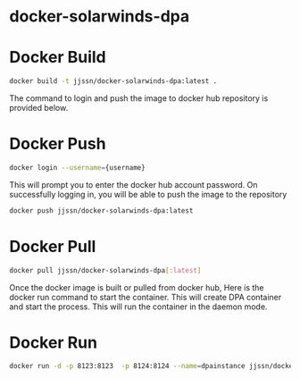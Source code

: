 # docker-solarwinds-dpa

# Docker Build

```sh
docker build -t jjssn/docker-solarwinds-dpa:latest .
```
The command to login and push the image to docker hub repository is provided below.

# Docker Push 
```sh
docker login --username={username}
```
This will prompt you to enter the docker hub account password. On successfully logging in, you will be able to push the image to the repository 

```sh
docker push jjssn/docker-solarwinds-dpa:latest 
```

# Docker Pull 
```sh
docker pull jjssn/docker-solarwinds-dpa[:latest]
```
 
Once the docker image is built or pulled from docker hub, Here is the docker run command to start the container. This will create DPA container and start the process. This will run the container in the daemon mode.

# Docker Run

```sh
docker run -d -p 8123:8123  -p 8124:8124 --name=dpainstance jjssn/docker-solarwinds-dpa:latest
```